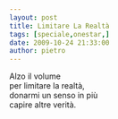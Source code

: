 ```yaml
---
layout: post
title: Limitare La Realtà
tags: [speciale,onestar,]
date: 2009-10-24 21:33:00
author: pietro
---
```

Alzo il volume<br/>per limitare la realtà,<br/>donarmi un senso in più<br/>capire altre verità.
